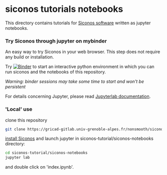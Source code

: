 # siconos tutorials notebooks

This directory contains tutorials for [Siconos software](https://nonsmooth.gricad-pages.univ-grenoble-alpes.fr/siconos/index.html)
written as jupyter notebooks.


### Try Siconos through jupyter on mybinder 

An easy way to try Siconos in your web browser. This step does not require any build or installation.

Try [![Binder](https://mybinder.org/badge.svg)](https://mybinder.org/v2/git/https%3A%2F%2Fgricad-gitlab.univ-grenoble-alpes.fr%2Fnonsmooth%2Fsiconos-tutorial.git/b08a0514b22b3927b58bddce3c4018f27ac0fc7d?filepath=siconos-notebooks%2Findex.ipynb)
 to start an interactive python environment in which you can run siconos and the notebooks of this repository.

*Warning: binder sessions may take some time to start and won't be persistent*


For details concerning Jupyter, please read [Jupyterlab documentation](https://jupyterlab.readthedocs.io/en/stable/).


### 'Local' use

clone this repository

```bash
git clone https://gricad-gitlab.univ-grenoble-alpes.fr/nonsmooth/siconos-tutorial.git
```

[install Siconos](https://nonsmooth.gricad-pages.univ-grenoble-alpes.fr/siconos/install_guide/index.html) and launch jupyter in siconos-tutorial/siconos-notebooks directory:

```bash
cd siconos-tutorial/siconos-notebooks
jupyter lab
```
and double click on 'index.ipynb'.


